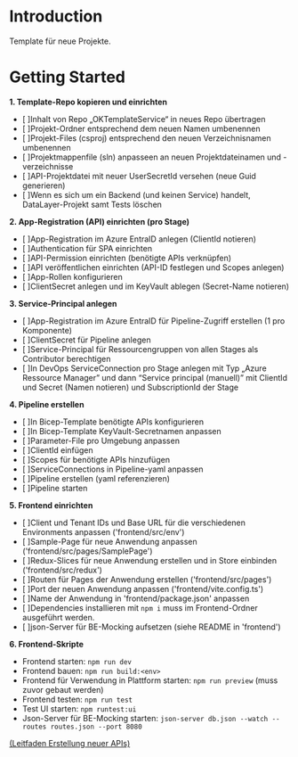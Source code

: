 # Introduction 
Template für neue Projekte.

# Getting Started
**1. Template-Repo kopieren und einrichten**
- [ ]Inhalt von Repo „OKTemplateService“ in neues Repo übertragen 
- [ ]Projekt-Ordner entsprechend dem neuen Namen umbenennen 
- [ ]Projekt-Files (csproj) entsprechend den neuen Verzeichnisnamen umbenennen 
- [ ]Projektmappenfile (sln) anpasseen an neuen Projektdateinamen und -verzeichnisse 
- [ ]API-Projektdatei mit neuer UserSecretId versehen (neue Guid generieren) 
- [ ]Wenn es sich um ein Backend (und keinen Service) handelt, DataLayer-Projekt samt Tests löschen 

**2. App-Registration (API) einrichten (pro Stage)**
- [ ]App-Registration im Azure EntraID anlegen (ClientId notieren) 
- [ ]Authentication für SPA einrichten 
- [ ]API-Permission einrichten (benötigte APIs verknüpfen) 
- [ ]API veröffentlichen einrichten (API-ID festlegen und Scopes anlegen) 
- [ ]App-Rollen konfigurieren 
- [ ]ClientSecret anlegen und im KeyVault ablegen (Secret-Name notieren) 

**3. Service-Principal anlegen**
- [ ]App-Registration im Azure EntraID für Pipeline-Zugriff erstellen (1 pro Komponente) 
- [ ]ClientSecret für Pipeline anlegen 
- [ ]Service-Principal für Ressourcengruppen von allen Stages als Contributor berechtigen 
- [ ]In DevOps ServiceConnection pro Stage anlegen mit Typ „Azure Ressource Manager” und dann “Service principal (manuell)” mit ClientId und Secret (Namen notieren) und SubscriptionId der Stage 

**4. Pipeline erstellen**
- [ ]In Bicep-Template benötigte APIs konfigurieren 
- [ ]In Bicep-Template KeyVault-Secretnamen anpassen 
- [ ]Parameter-File pro Umgebung anpassen 
- [ ]ClientId einfügen 
- [ ]Scopes für benötigte APIs hinzufügen 
- [ ]ServiceConnections in Pipeline-yaml anpassen 
- [ ]Pipeline erstellen (yaml referenzieren) 
- [ ]Pipeline starten 

**5. Frontend einrichten**
- [ ]Client und Tenant IDs und Base URL für die verschiedenen Environments anpassen ('frontend/src/env')
- [ ]Sample-Page für neue Anwendung anpassen ('frontend/src/pages/SamplePage')
- [ ]Redux-Slices für neue Anwendung erstellen und in Store einbinden ('frontend/src/redux')
- [ ]Routen für Pages der Anwendung erstellen ('frontend/src/pages')
- [ ]Port der neuen Anwendung anpassen ('frontend/vite.config.ts')
- [ ]Name der Anwendung in 'frontend/package.json' anpassen
- [ ]Dependencies installieren mit `npm i` muss im Frontend-Ordner ausgeführt werden.
- [ ]json-Server für BE-Mocking aufsetzen (siehe README in 'frontend')

**6. Frontend-Skripte**
- Frontend starten: `npm run dev`
- Frontend bauen: `npm run build:<env>`
- Frontend für Verwendung in Plattform starten: `npm run preview` (muss zuvor gebaut werden)
- Frontend testen: `npm run test`
- Test UI starten: `npm runtest:ui`
- Json-Server für BE-Mocking starten: `json-server db.json --watch --routes routes.json --port 8080`


[(Leitfaden Erstellung neuer APIs)](https://objektkultur365.sharepoint.com/:w:/r/sites/OKPlattformDeveloper/_layouts/15/Doc.aspx?sourcedoc=%7BE0D7AE5F-2E73-4154-8FCE-70F3376CF628%7D&file=Leitfaden%20Erstellung%20neuer%20APIs.docx&wdOrigin=TEAMS-MAGLEV.p2p_ns.rwc&action=default&mobileredirect=true)
